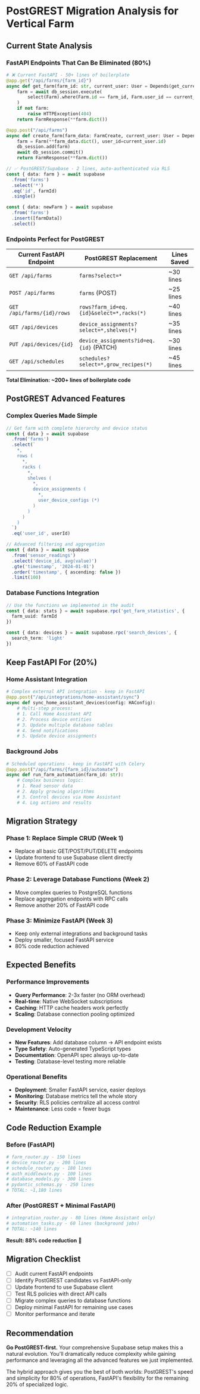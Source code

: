 # PostGREST Migration Analysis for Vertical Farm

## Current State Analysis

### FastAPI Endpoints That Can Be Eliminated (80%)

```python
# ❌ Current FastAPI - 50+ lines of boilerplate
@app.get("/api/farms/{farm_id}")
async def get_farm(farm_id: str, current_user: User = Depends(get_current_user)):
    farm = await db_session.execute(
        select(Farm).where(Farm.id == farm_id, Farm.user_id == current_user.id)
    )
    if not farm:
        raise HTTPException(404)
    return FarmResponse(**farm.dict())

@app.post("/api/farms")
async def create_farm(farm_data: FarmCreate, current_user: User = Depends(get_current_user)):
    farm = Farm(**farm_data.dict(), user_id=current_user.id)
    db_session.add(farm)
    await db_session.commit()
    return FarmResponse(**farm.dict())
```

```typescript
// ✅ PostGREST/Supabase - 2 lines, auto-authenticated via RLS
const { data: farm } = await supabase
  .from('farms')
  .select('*')
  .eq('id', farmId)
  .single()

const { data: newFarm } = await supabase
  .from('farms')
  .insert([farmData])
  .select()
```

### Endpoints Perfect for PostGREST

| Current FastAPI Endpoint | PostGREST Replacement | Lines Saved |
|-------------------------|----------------------|-------------|
| `GET /api/farms` | `farms?select=*` | ~30 lines |
| `POST /api/farms` | `farms` (POST) | ~25 lines |
| `GET /api/farms/{id}/rows` | `rows?farm_id=eq.{id}&select=*,racks(*)` | ~40 lines |
| `GET /api/devices` | `device_assignments?select=*,shelves(*)` | ~35 lines |
| `PUT /api/devices/{id}` | `device_assignments?id=eq.{id}` (PATCH) | ~30 lines |
| `GET /api/schedules` | `schedules?select=*,grow_recipes(*)` | ~45 lines |

**Total Elimination: ~200+ lines of boilerplate code**

## PostGREST Advanced Features

### Complex Queries Made Simple

```typescript
// Get farm with complete hierarchy and device status
const { data } = await supabase
  .from('farms')
  .select(`
    *,
    rows (
      *,
      racks (
        *,
        shelves (
          *,
          device_assignments (
            *,
            user_device_configs (*)
          )
        )
      )
    )
  `)
  .eq('user_id', userId)

// Advanced filtering and aggregation
const { data } = await supabase
  .from('sensor_readings')
  .select('device_id, avg(value)')
  .gte('timestamp', '2024-01-01')
  .order('timestamp', { ascending: false })
  .limit(100)
```

### Database Functions Integration

```typescript
// Use the functions we implemented in the audit
const { data: stats } = await supabase.rpc('get_farm_statistics', {
  farm_uuid: farmId
})

const { data: devices } = await supabase.rpc('search_devices', {
  search_term: 'light'
})
```

## Keep FastAPI For (20%)

### Home Assistant Integration
```python
# Complex external API integration - keep in FastAPI
@app.post("/api/integrations/home-assistant/sync")
async def sync_home_assistant_devices(config: HAConfig):
    # Multi-step process:
    # 1. Call Home Assistant API
    # 2. Process device entities
    # 3. Update multiple database tables
    # 4. Send notifications
    # 5. Update device assignments
```

### Background Jobs
```python
# Scheduled operations - keep in FastAPI with Celery
@app.post("/api/farms/{farm_id}/automate")
async def run_farm_automation(farm_id: str):
    # Complex business logic:
    # 1. Read sensor data
    # 2. Apply growing algorithms
    # 3. Control devices via Home Assistant
    # 4. Log actions and results
```

## Migration Strategy

### Phase 1: Replace Simple CRUD (Week 1)
- Replace all basic GET/POST/PUT/DELETE endpoints
- Update frontend to use Supabase client directly
- Remove 60% of FastAPI code

### Phase 2: Leverage Database Functions (Week 2)  
- Move complex queries to PostgreSQL functions
- Replace aggregation endpoints with RPC calls
- Remove another 20% of FastAPI code

### Phase 3: Minimize FastAPI (Week 3)
- Keep only external integrations and background tasks
- Deploy smaller, focused FastAPI service
- 80% code reduction achieved

## Expected Benefits

### Performance Improvements
- **Query Performance**: 2-3x faster (no ORM overhead)
- **Real-time**: Native WebSocket subscriptions
- **Caching**: HTTP cache headers work perfectly
- **Scaling**: Database connection pooling optimized

### Development Velocity
- **New Features**: Add database column → API endpoint exists
- **Type Safety**: Auto-generated TypeScript types
- **Documentation**: OpenAPI spec always up-to-date
- **Testing**: Database-level testing more reliable

### Operational Benefits
- **Deployment**: Smaller FastAPI service, easier deploys
- **Monitoring**: Database metrics tell the whole story
- **Security**: RLS policies centralize all access control
- **Maintenance**: Less code = fewer bugs

## Code Reduction Example

### Before (FastAPI)
```python
# farm_router.py - 150 lines
# device_router.py - 200 lines  
# schedule_router.py - 180 lines
# auth_middleware.py - 100 lines
# database_models.py - 300 lines
# pydantic_schemas.py - 250 lines
# TOTAL: ~1,180 lines
```

### After (PostGREST + Minimal FastAPI)
```python
# integration_router.py - 80 lines (Home Assistant only)
# automation_tasks.py - 60 lines (background jobs)
# TOTAL: ~140 lines
```

**Result: 88% code reduction** 🎉

## Migration Checklist

- [ ] Audit current FastAPI endpoints
- [ ] Identify PostGREST candidates vs FastAPI-only
- [ ] Update frontend to use Supabase client
- [ ] Test RLS policies with direct API calls
- [ ] Migrate complex queries to database functions
- [ ] Deploy minimal FastAPI for remaining use cases
- [ ] Monitor performance and iterate

## Recommendation

**Go PostGREST-first.** Your comprehensive Supabase setup makes this a natural evolution. You'll dramatically reduce complexity while gaining performance and leveraging all the advanced features we just implemented.

The hybrid approach gives you the best of both worlds: PostGREST's speed and simplicity for 80% of operations, FastAPI's flexibility for the remaining 20% of specialized logic. 